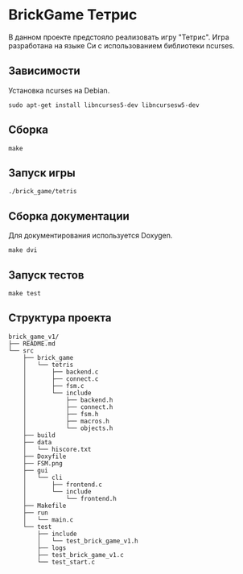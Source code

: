# BrickGame Тетрис
В данном проекте предстояло реализовать игру "Тетрис".
Игра разработана на языке Си с использованием библиотеки ncurses.

## Зависимости
Установка ncurses на Debian.
```
sudo apt-get install libncurses5-dev libncursesw5-dev
```

## Сборка
```
make
```

## Запуск игры
```
./brick_game/tetris
```

## Сборка документации
Для документирования используется Doxygen.
```
make dvi
```

## Запуск тестов
```
make test
```

## Структура проекта
```
brick_game_v1/
├── README.md
└── src
    ├── brick_game
    │   └── tetris
    │       ├── backend.c
    │       ├── connect.c
    │       ├── fsm.c
    │       └── include
    │           ├── backend.h
    │           ├── connect.h
    │           ├── fsm.h
    │           ├── macros.h
    │           └── objects.h
    ├── build
    ├── data
    │   └── hiscore.txt
    ├── Doxyfile
    ├── FSM.png
    ├── gui
    │   └── cli
    │       ├── frontend.c
    │       └── include
    │           └── frontend.h
    ├── Makefile
    ├── run
    │   └── main.c
    └── test
        ├── include
        │   └── test_brick_game_v1.h
        ├── logs
        ├── test_brick_game_v1.c
        └── test_start.c
```
